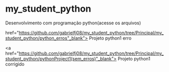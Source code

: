 # my_student_python
Desenvolvimento com programação python(acesse os arquivos)
<div>
 
<a> href="https://github.com/gabrielfj08/my_student_python/tree/Principal/my_student_python/python_erros"_blank">
   Projeto python1 erro</a>
   
 <a href="https://github.com/gabrielfj08/my_student_python/tree/Principal/my_student_python/pythonProject1(sem_erros)"_blank">
   Projeto python1 corrigido</a>
</div>
